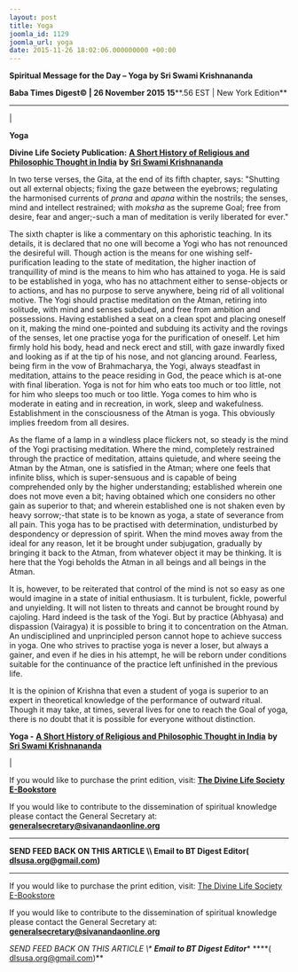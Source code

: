 ```yaml
---
layout: post
title: Yoga
joomla_id: 1129
joomla_url: yoga
date: 2015-11-26 18:02:06.000000000 +00:00
---
```

  

















































**Spiritual Message for the Day – Yoga by Sri Swami Krishnananda**

 **Baba Times Digest© | 26 November 2015 15****.56 EST | New York Edition**

* * *

| 

**Yoga**

**Divine Life Society Publication:** [**A Short History of Religious and Philosophic Thought in India**](http://www.swami-krishnananda.org/hist/hist_4.html) **by** [**Sri Swami Krishnananda**](http://www.dlshq.org/saints/krishnananda.htm)

In two terse verses, the Gita, at the end of its fifth chapter, says: "Shutting out all external objects; fixing the gaze between the eyebrows; regulating the harmonised currents of _prana_ and _apana_ within the nostrils; the senses, mind and intellect restrained; with _moksha_ as the supreme Goal; free from desire, fear and anger;-such a man of meditation is verily liberated for ever."

The sixth chapter is like a commentary on this aphoristic teaching. In its details, it is declared that no one will become a Yogi who has not renounced the desireful will. Though action is the means for one wishing self-purification leading to the state of meditation, the higher inaction of tranquillity of mind is the means to him who has attained to yoga. He is said to be established in yoga, who has no attachment either to sense-objects or to actions, and has no purpose to serve anywhere, being rid of all volitional motive. The Yogi should practise meditation on the Atman, retiring into solitude, with mind and senses subdued, and free from ambition and possessions. Having established a seat on a clean spot and placing oneself on it, making the mind one-pointed and subduing its activity and the rovings of the senses, let one practise yoga for the purification of oneself. Let him firmly hold his body, head and neck erect and still, with gaze inwardly fixed and looking as if at the tip of his nose, and not glancing around. Fearless, being firm in the vow of Brahmacharya, the Yogi, always steadfast in meditation, attains to the peace residing in God, the peace which is at-one with final liberation. Yoga is not for him who eats too much or too little, not for him who sleeps too much or too little. Yoga comes to him who is moderate in eating and in recreation, in work, sleep and wakefulness. Establishment in the consciousness of the Atman is yoga. This obviously implies freedom from all desires.

As the flame of a lamp in a windless place flickers not, so steady is the mind of the Yogi practising meditation. Where the mind, completely restrained through the practice of meditation, attains quietude, and where seeing the Atman by the Atman, one is satisfied in the Atman; where one feels that infinite bliss, which is super-sensuous and is capable of being comprehended only by the higher understanding; established wherein one does not move even a bit; having obtained which one considers no other gain as superior to that; and wherein established one is not shaken even by heavy sorrow;-that state is to be known as yoga, a state of severance from all pain. This yoga has to be practised with determination, undisturbed by despondency or depression of spirit. When the mind moves away from the ideal for any reason, let it be brought under subjugation, gradually by bringing it back to the Atman, from whatever object it may be thinking. It is here that the Yogi beholds the Atman in all beings and all beings in the Atman.

It is, however, to be reiterated that control of the mind is not so easy as one would imagine in a state of initial enthusiasm. It is turbulent, fickle, powerful and unyielding. It will not listen to threats and cannot be brought round by cajoling. Hard indeed is the task of the Yogi. But by practice (Abhyasa) and dispassion (Vairagya) it is possible to bring it to concentration on the Atman. An undisciplined and unprincipled person cannot hope to achieve success in yoga. One who strives to practise yoga is never a loser, but always a gainer, and even if he dies in his attempt, he will be reborn under conditions suitable for the continuance of the practice left unfinished in the previous life.

It is the opinion of Krishna that even a student of yoga is superior to an expert in theoretical knowledge of the performance of outward ritual. Though it may take, at times, several lives for one to reach the Goal of yoga, there is no doubt that it is possible for everyone without distinction.



**Yoga -** [**A Short History of Religious and Philosophic Thought in India**](http://www.swami-krishnananda.org/hist/hist_4.html) **by** [**Sri Swami Krishnananda**](http://www.dlshq.org/saints/krishnananda.htm)

 |



If you would like to purchase the print edition, visit: **[The Divine Life Society E-Bookstore](http://www.dlshq.org/download/download.htm)**

If you would like to contribute to the dissemination of spiritual knowledge please contact the General Secretary at: [](mailto:%20%3Cscript%20type=%27text/javascript%27%3E%20%3C%21--%20var%20prefix%20=%20%27ma%27%20+%20%27il%27%20+%20%27to%27;%20var%20path%20=%20%27hr%27%20+%20%27ef%27%20+%20%27=%27;%20var%20addy57016%20=%20%27generalsecretary%27%20+%20%27@%27;%20addy57016%20=%20addy57016%20+%20%27sivanandaonline%27%20+%20%27.%27%20+%20%27org%27;%20document.write%28%27%3Ca%20%27%20+%20path%20+%20%27%5C%27%27%20+%20prefix%20+%20%27:%27%20+%20addy57016%20+%20%27%5C%27%3E%27%29;%20document.write%28addy57016%29;%20document.write%28%27%3C%5C/a%3E%27%29;%20//--%3E%5Cn%20%3C/script%3E%3Cscript%20type=%27text/javascript%27%3E%20%3C%21--%20document.write%28%27%3Cspan%20style=%5C%27display:%20none;%5C%27%3E%27%29;%20//--%3E%20%3C/script%3EThis%20email%20address%20is%20being%20protected%20from%20spambots.%20You%20need%20JavaScript%20enabled%20to%20view%20it.%20%3Cscript%20type=%27text/javascript%27%3E%20%3C%21--%20document.write%28%27%3C/%27%29;%20document.write%28%27span%3E%27%29;%20//--%3E%20%3C/script%3E?subject=Contribution%20to%20Dissemination%20of%20Spiritual%20Knowledge) **generalsecretary@sivanandaonline.org**

****

**SEND FEED BACK ON THIS ARTICLE \\\ Email to BT Digest Editor[](mailto:%20%3Cscript%20type=%27text/javascript%27%3E%20%3C%21--%20var%20prefix%20=%20%27ma%27%20+%20%27il%27%20+%20%27to%27;%20var%20path%20=%20%27hr%27%20+%20%27ef%27%20+%20%27=%27;%20var%20addy72654%20=%20%27dlsusa.org%27%20+%20%27@%27;%20addy72654%20=%20addy72654%20+%20%27gmail%27%20+%20%27.%27%20+%20%27com%27;%20document.write%28%27%3Ca%20%27%20+%20path%20+%20%27%5C%27%27%20+%20prefix%20+%20%27:%27%20+%20addy72654%20+%20%27%5C%27%3E%27%29;%20document.write%28addy72654%29;%20document.write%28%27%3C%5C/a%3E%27%29;%20//--%3E%5Cn%20%3C/script%3E%3Cscript%20type=%27text/javascript%27%3E%20%3C%21--%20document.write%28%27%3Cspan%20style=%5C%27display:%20none;%5C%27%3E%27%29;%20//--%3E%20%3C/script%3EThis%20email%20address%20is%20being%20protected%20from%20spambots.%20You%20need%20JavaScript%20enabled%20to%20view%20it.%20%3Cscript%20type=%27text/javascript%27%3E%20%3C%21--%20document.write%28%27%3C/%27%29;%20document.write%28%27span%3E%27%29;%20//--%3E%20%3C/script%3E?subject=DLS%20Posts)( [dlsusa.org@gmail.com](mailto:dlsusa.org@gmail.com))**



* * *



  

If you would like to purchase the print edition, visit: [The Divine Life Society E-Bookstore](http://www.dlshq.org/download/download.htm)

If you would like to contribute to the dissemination of spiritual knowledge please contact the General Secretary at: **[generalsecretary@sivanandaonline.org](mailto:generalsecretary@sivanandaonline.org)**

**SEND FEED BACK ON THIS ARTICLE \\\**  **Email to BT Digest Editor**** [](mailto:%20%3Cscript%20type=%27text/javascript%27%3E%20%3C%21--%20var%20prefix%20=%20%27ma%27%20+%20%27il%27%20+%20%27to%27;%20var%20path%20=%20%27hr%27%20+%20%27ef%27%20+%20%27=%27;%20var%20addy72654%20=%20%27dlsusa.org%27%20+%20%27@%27;%20addy72654%20=%20addy72654%20+%20%27gmail%27%20+%20%27.%27%20+%20%27com%27;%20document.write%28%27%3Ca%20%27%20+%20path%20+%20%27%5C%27%27%20+%20prefix%20+%20%27:%27%20+%20addy72654%20+%20%27%5C%27%3E%27%29;%20document.write%28addy72654%29;%20document.write%28%27%3C%5C/a%3E%27%29;%20//--%3E%5Cn%20%3C/script%3E%3Cscript%20type=%27text/javascript%27%3E%20%3C%21--%20document.write%28%27%3Cspan%20style=%5C%27display:%20none;%5C%27%3E%27%29;%20//--%3E%20%3C/script%3EThis%20email%20address%20is%20being%20protected%20from%20spambots.%20You%20need%20JavaScript%20enabled%20to%20view%20it.%20%3Cscript%20type=%27text/javascript%27%3E%20%3C%21--%20document.write%28%27%3C/%27%29;%20document.write%28%27span%3E%27%29;%20//--%3E%20%3C/script%3E?subject=DLS%20Posts)****( [dlsusa.org@gmail.com](mailto:dlsusa.org@gmail.com))**  

